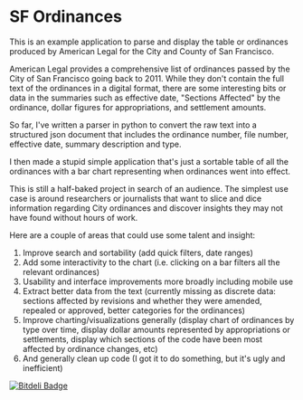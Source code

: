 SF Ordinances
=============
This is an example application to parse and display the table or ordinances produced by American Legal for the City and County of San Francisco.

American Legal provides a comprehensive list of ordinances passed by the City of San Francisco going back to 2011.  While they don't contain the full text of the ordinances in a digital format, there are some interesting bits or data in the summaries such as effective date, "Sections Affected" by the ordinance, dollar figures for appropriations, and settlement amounts.

So far, I've written a parser in python to convert the raw text into a structured json document that includes the ordinance number, file number, effective date, summary description and type.

I then made a stupid simple application that's just a sortable table of all the ordinances with a bar chart representing when ordinances went into effect.

This is still a half-baked project in search of an audience.  The simplest use case is around researchers or journalists that want to slice and dice information regarding City ordinances and discover insights they may not have found without hours of work.

Here are a couple of areas that could use some talent and insight:

1. Improve search and sortability (add quick filters, date ranges)
2. Add some interactivity to the chart (i.e. clicking on a bar filters all the relevant ordinances)
3. Usability and interface improvements more broadly including mobile use
4. Extract better data from the text (currently missing as discrete data: sections affected by revisions and whether they were amended, repealed or approved, better categories for the ordinances)
5. Improve charting/visualizations generally (display chart of ordinances by type over time, display dollar amounts represented by appropriations or settlements, display which sections of the code have been most affected by ordinance changes, etc)
6. And generally clean up code (I got it to do something, but it's ugly and inefficient)

[![Bitdeli Badge](https://d2weczhvl823v0.cloudfront.net/jasonlally/sf-ordinances/trend.png)](https://bitdeli.com/free "Bitdeli Badge")

